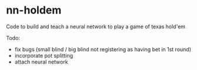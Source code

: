 # nn-holdem
Code to build and teach a neural network to play a game of texas hold'em

Todo:
* fix bugs (small blind / big blind not registering as having bet in 1st round)
* incorporate pot splitting
* attach neural network
